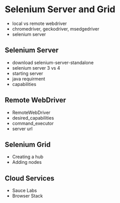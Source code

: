 Selenium Server and Grid
========================

- local vs remote webdriver
- chromedriver, geckodriver, msedgedriver
- selenium server

Selenium Server
---------------

- download selenium-server-standalone
- selenium server 3 vs 4
- starting server
- java requirment
- capabilities

Remote WebDriver
----------------

- RemoteWebDriver
- desired_capabilities
- command_executor
- server url

Selenium Grid
-------------

- Creating a hub
- Adding nodes


Cloud Services
--------------

- Sauce Labs
- Browser Stack
